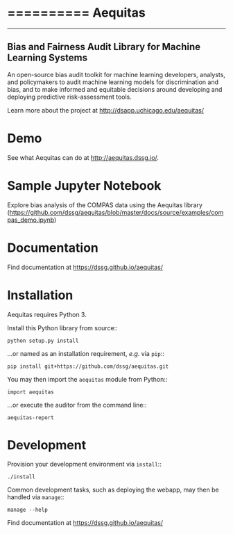 ==========
Aequitas
==========

----------------------------------------------
Bias and Fairness Audit Library for Machine Learning Systems
----------------------------------------------

An open-source bias audit toolkit for machine learning developers, analysts, and policymakers to audit machine learning models for discrimination and bias, and to make informed and equitable decisions around developing and deploying predictive risk-assessment tools.

Learn more about the project at http://dsapp.uchicago.edu/aequitas/

Demo
====

See what Aequitas can do at http://aequitas.dssg.io/.

Sample Jupyter Notebook
====

Explore bias analysis of the COMPAS data using the Aequitas library (https://github.com/dssg/aequitas/blob/master/docs/source/examples/compas_demo.ipynb)

Documentation
===

Find documentation at https://dssg.github.io/aequitas/

Installation
============

Aequitas requires Python 3.

Install this Python library from source::

    python setup.py install

...or named as an installation requirement, *e.g.* via ``pip``::

    pip install git+https://github.com/dssg/aequitas.git

You may then import the ``aequitas`` module from Python::

    import aequitas

...or execute the auditor from the command line::

    aequitas-report

Development
===========

Provision your development environment via ``install``::

    ./install

Common development tasks, such as deploying the webapp, may then be handled via ``manage``::

    manage --help

Find documentation at https://dssg.github.io/aequitas/
